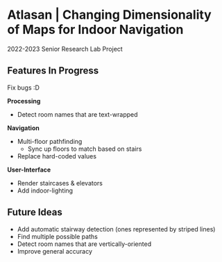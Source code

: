 # Atlasan | Changing Dimensionality of Maps for Indoor Navigation

2022-2023 Senior Research Lab Project

## Features In Progress

Fix bugs :D

**Processing**
* Detect room names that are text-wrapped

**Navigation**
* Multi-floor pathfinding
    * Sync up floors to match based on stairs
* Replace hard-coded values

**User-Interface**
* Render staircases & elevators
* Add indoor-lighting

## Future Ideas
* Add automatic stairway detection (ones represented by striped lines)
* Find multiple possible paths
* Detect room names that are vertically-oriented
* Improve general accuracy